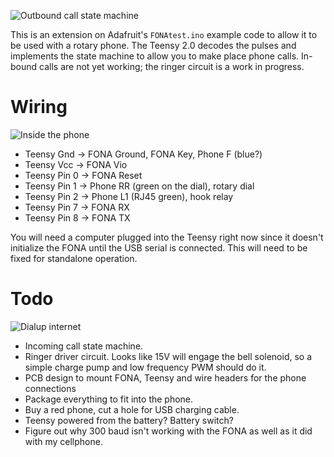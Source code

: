 ![Outbound call state machine](https://farm4.staticflickr.com/3694/32869954060_f3c01daa31_z_d.jpg)

This is an extension on Adafruit's `FONAtest.ino` example code to
allow it to be used with a rotary phone.  The Teensy 2.0 decodes
the pulses and implements the state machine to allow you to make
place phone calls.  In-bound calls are not yet working; the
ringer circuit is a work in progress.

Wiring
===
![Inside the phone](https://farm3.staticflickr.com/2808/32833764510_fcd14da721_z_d.jpg)

* Teensy Gnd -> FONA Ground, FONA Key, Phone F (blue?)
* Teensy Vcc -> FONA Vio
* Teensy Pin 0 -> FONA Reset
* Teensy Pin 1 -> Phone RR (green on the dial), rotary dial
* Teensy Pin 2 -> Phone L1 (RJ45 green), hook relay
* Teensy Pin 7 -> FONA RX
* Teensy Pin 8 -> FONA TX

You will need a computer plugged into the Teensy right now
since it doesn't initialize the FONA until the USB serial is
connected.  This will need to be fixed for standalone operation.

Todo
===
![Dialup internet](https://farm4.staticflickr.com/3845/32372052844_b7e6990ddc_z_d.jpg)

* Incoming call state machine.
* Ringer driver circuit. Looks like 15V will engage the bell solenoid, so a simple charge pump and low frequency PWM should do it.
* PCB design to mount FONA, Teensy and wire headers for the phone connections
* Package everything to fit into the phone.
* Buy a red phone, cut a hole for USB charging cable.
* Teensy powered from the battery?  Battery switch?
* Figure out why 300 baud isn't working with the FONA as well as it did with my cellphone.
